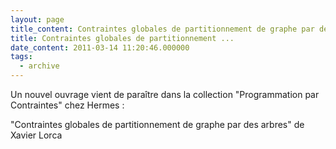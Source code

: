 ```yaml
---
layout: page
title_content: Contraintes globales de partitionnement de graphe par des arbres
title: Contraintes globales de partitionnement ...
date_content: 2011-03-14 11:20:46.000000
tags:
  - archive
---
```

Un nouvel ouvrage vient de paraître dans la collection "Programmation par
Contraintes" chez Hermes :



"Contraintes globales de partitionnement de graphe par des arbres" de Xavier
Lorca  
  

